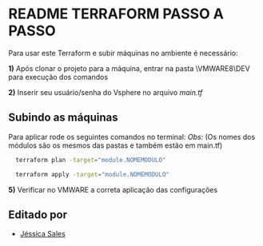 
# README TERRAFORM PASSO A PASSO

Para usar este Terraform e subir máquinas no ambiente é necessário:


**1)** Após clonar o projeto para a máquina, entrar na pasta \VMWARE8\DEV para execução dos comandos

**2)** Inserir seu usuário/senha do Vsphere no arquivo *main.tf*


## Subindo as máquinas

Para aplicar rode os seguintes comandos no terminal: 
*Obs:* (Os nomes dos módulos são os mesmos das pastas e também estão em main.tf)

```bash
  terraform plan -target="module.NOMEMODULO"
```
```bash
  terraform apply -target="module.NOMEMODULO"
```

**5)** Verificar no VMWARE a correta aplicação das configurações


## Editado por

- [Jéssica Sales](https://github.com/jessicasales)

